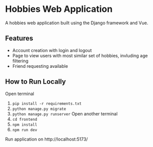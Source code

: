 # Hobbies Web Application

A hobbies web application built using the Django framework and Vue.

## Features
- Account creation with login and logout
- Page to view users with most similar set of hobbies, invluding age filtering
- Friend requesting available

## How to Run Locally
Open terminal
1. `pip install -r requirements.txt`
2. `python manage.py migrate`
3. `python manage.py runserver`
Open another terminal
4. `cd frontend`
5. `npm install`
6. `npm run dev`
   
Run application on http://localhost:5173/
